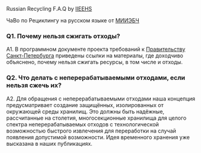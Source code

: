 
Russian Recycling F.A.Q by [IIEEHS](http://iehs.ru/en)

ЧаВо по Рециклингу на русском языке от [МИИЭБЧ](http://iehs.ru/) 

### Q1. Почему нельзя сжигать отходы?

A1. В программном документе проекта требований к [Правительству Санкт-Петербурга](https://github.com/safety-foundation/initiatives/blob/main/ru/78/gov-claim-001.md)
приведены ссылки на материалы, где доходчиво объяснено, почему нельзя сжигать ресурсы, в том числе и отходы.

### Q2. Что делать с неперерабатываемыми отходами, если нельзя сжечь их?

A2. Для обращения с неперерабатываемыми отходами наша концепция предусматривает создание защищённых, изолированных от окружающей среды хранилищ.
Это должны быть надёжные, рассчитанные на столетия, многосекционные хранилища для целого спектра неперерабатываемых отходов 
с технологической возможностью быстрого извлечения для переработки на случай появления допустимой возможности.
Идея временного хранения уже высказана в наших публикациях.   
